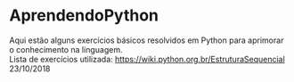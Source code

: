 # AprendendoPython
Aqui estão alguns exercícios básicos resolvidos em Python para aprimorar o conhecimento na linguagem. <br>
Lista de exercícios utilizada: https://wiki.python.org.br/EstruturaSequencial <br>
23/10/2018
